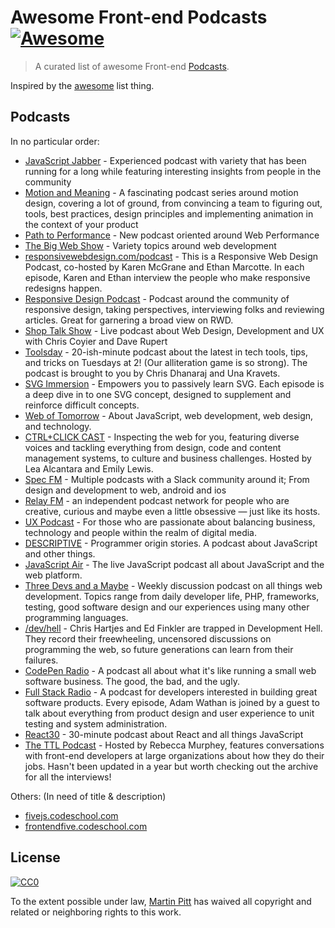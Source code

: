 # Awesome Front-end Podcasts [![Awesome](https://cdn.rawgit.com/sindresorhus/awesome/d7305f38d29fed78fa85652e3a63e154dd8e8829/media/badge.svg)](https://github.com/sindresorhus/awesome)

> A curated list of awesome Front-end [Podcasts](#podcasts).

Inspired by the [awesome](https://github.com/sindresorhus/awesome) list thing.

## Podcasts

In no particular order:

- [JavaScript Jabber](https://devchat.tv/js-jabber) - Experienced podcast with variety that has been running for a long while featuring interesting insights from people in the community
- [Motion and Meaning](http://www.motionandmeaning.io/) - A fascinating podcast series around motion design, covering a lot of ground, from convincing a team to figuring out, tools, best practices, design principles and implementing animation in the context of your product
- [Path to Performance](https://pathtoperf.com/) - New podcast oriented around Web Performance
- [The Big Web Show](http://5by5.tv/bigwebshow) - Variety topics around web development
- [responsivewebdesign.com/podcast](http://responsivewebdesign.com/podcast/) - This is a Responsive Web Design Podcast, co-hosted by Karen McGrane and Ethan Marcotte. In each episode, Karen and Ethan interview the people who make responsive redesigns happen.
- [Responsive Design Podcast](https://responsivedesign.is/podcasts) - Podcast around the community of responsive design, taking perspectives, interviewing folks and reviewing articles. Great for garnering a broad view on RWD.
- [Shop Talk Show](http://shoptalkshow.com/) - Live podcast about Web Design, Development and UX with Chris Coyier and Dave Rupert
- [Toolsday](http://toolsday.io/) - 20-ish-minute podcast about the latest in tech tools, tips, and tricks on Tuesdays at 2! (Our alliteration game is so strong). The podcast is brought to you by Chris Dhanaraj and Una Kravets.
- [SVG Immersion](http://svgimmersion.com/) - Empowers you to passively learn SVG. Each episode is a deep dive in to one SVG concept, designed to supplement and reinforce difficult concepts.
- [Web of Tomorrow](http://www.weboftomorrowpodcast.com/) - About JavaScript, web development, web design, and technology.
- [CTRL+CLICK CAST](http://ctrlclickcast.com/) - Inspecting the web for you, featuring diverse voices and tackling everything from design, code and content management systems, to culture and business challenges. Hosted by Lea Alcantara and Emily Lewis.
- [Spec FM](http://spec.fm/) - Multiple podcasts with a Slack community around it; From design and development to web, android and ios
- [Relay FM](https://www.relay.fm/) - an independent podcast network for people who are creative, curious and maybe even a little obsessive — just like its hosts.
- [UX Podcast](http://uxpodcast.com/) - For those who are passionate about balancing business, technology and people within the realm of digital media.
- [DESCRIPTIVE](http://descriptive.audio/) - Programmer origin stories. A podcast about JavaScript and other things.
- [JavaScript Air](http://javascriptair.com/) - The live JavaScript podcast all about JavaScript and the web platform.
- [Three Devs and a Maybe](http://threedevsandamaybe.com/) - Weekly discussion podcast on all things web development. Topics range from daily developer life, PHP, frameworks, testing, good software design and our experiences using many other programming languages.
- [/dev/hell](http://devhell.info/) - Chris Hartjes and Ed Finkler are trapped in Development Hell. They record their freewheeling, uncensored discussions on programming the web, so future generations can learn from their failures.
- [CodePen Radio](https://blog.codepen.io/radio/) - A podcast all about what it's like running a small web software business. The good, the bad, and the ugly.
- [Full Stack Radio](http://www.fullstackradio.com/) - A podcast for developers interested in building great software products. Every episode, Adam Wathan is joined by a guest to talk about everything from product design and user experience to unit testing and system administration.
- [React30](https://react30.com/) - 30-minute podcast about React and all things JavaScript
- [The TTL Podcast](http://ttlpodcast.com/) - Hosted by Rebecca Murphey, features conversations with front-end developers at large organizations about how they do their jobs. Hasn't been updated in a year but worth checking out the archive for all the interviews!


Others: (In need of title & description)
- [fivejs.codeschool.com](https://fivejs.codeschool.com/)
- [frontendfive.codeschool.com](https://frontendfive.codeschool.com/)


## License

[![CC0](http://i.creativecommons.org/p/zero/1.0/88x31.png)](http://creativecommons.org/publicdomain/zero/1.0/)

To the extent possible under law, [Martin Pitt](http://martinpitt.co.uk) has waived all copyright and related or neighboring rights to this work.
